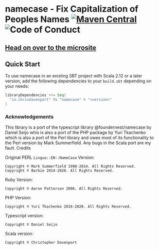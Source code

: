 # namecase - Fix Capitalization of Peoples Names [![Maven Central](https://maven-badges.herokuapp.com/maven-central/io.chrisdavenport/namecase_2.12/badge.svg)](https://maven-badges.herokuapp.com/maven-central/io.chrisdavenport/namecase_2.12) ![Code of Conduct](https://img.shields.io/badge/Code%20of%20Conduct-Scala-blue.svg)

## [Head on over to the microsite](https://ChristopherDavenport.github.io/namecase)

## Quick Start

To use namecase in an existing SBT project with Scala 2.12 or a later version, add the following dependencies to your
`build.sbt` depending on your needs:

```scala
libraryDependencies ++= Seq(
  "io.chrisdavenport" %% "namecase" % "<version>"
)
```

### Acknowledgements

This library is a port of the typescript library @foundernest/namecase by Daniel Seijo whis is also a port of the PHP package by Yuri Tkachenko which is also a port of the Perl library and owes most of its functionality to the Perl version by Mark Summerfield. Any bugs in the Scala port are my fault.
Credits

Original PERL `Lingua::EN::NameCase` Version:

    Copyright © Mark Summerfield 1998-2014. All Rights Reserved.
    Copyright © Barbie 2014-2020. All Rights Reserved.

Ruby Version:

    Copyright © Aaron Patterson 2006. All Rights Reserved.

PHP Version:

    Copyright © Yuri Tkachenko 2016-2020. All Rights Reserved.

Typescript version:

    Copyright © Daniel Seijo

Scala version:

    Copyright © Christopher Davenport
